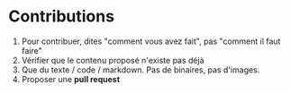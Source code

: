 # Contributions

1. Pour contribuer, dites "comment vous avez fait", pas "comment il faut faire"
2. Vérifier que le contenu proposé n'existe pas déjà
3. Que du texte / code / markdown. Pas de binaires, pas d'images.
3. Proposer une **pull request**

